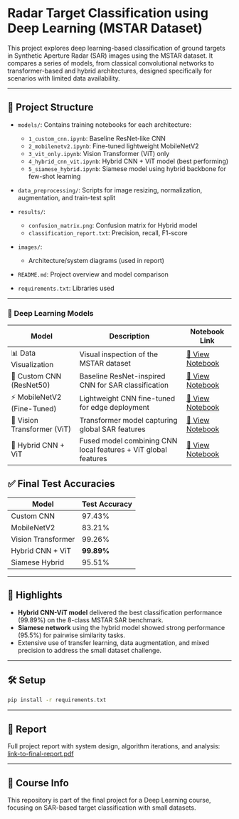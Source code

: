 # Radar Target Classification using Deep Learning (MSTAR Dataset)

This project explores deep learning-based classification of ground targets in Synthetic Aperture Radar (SAR) images using the MSTAR dataset. It compares a series of models, from classical convolutional networks to transformer-based and hybrid architectures, designed specifically for scenarios with limited data availability.

---

## 📁 Project Structure

- `models/`: Contains training notebooks for each architecture:
  - `1_custom_cnn.ipynb`: Baseline ResNet-like CNN
  - `2_mobilenetv2.ipynb`: Fine-tuned lightweight MobileNetV2
  - `3_vit_only.ipynb`: Vision Transformer (ViT) only
  - `4_hybrid_cnn_vit.ipynb`: Hybrid CNN + ViT model (best performing)
  - `5_siamese_hybrid.ipynb`: Siamese model using hybrid backbone for few-shot learning

- `data_preprocessing/`: Scripts for image resizing, normalization, augmentation, and train-test split

- `results/`:
  - `confusion_matrix.png`: Confusion matrix for Hybrid model
  - `classification_report.txt`: Precision, recall, F1-score

- `images/`:
  - Architecture/system diagrams (used in report)

- `README.md`: Project overview and model comparison

- `requirements.txt`: Libraries used

---
### 📂 Deep Learning Models

| Model                        | Description                                                     | Notebook Link                                                                 |
|-----------------------------|-----------------------------------------------------------------|--------------------------------------------------------------------------------|
| 📊 Data Visualization       | Visual inspection of the MSTAR dataset                         | [📓 View Notebook](https://github.com/Mulubrhan21/Radar_Target_Classification_mstar/blob/main/DLmodels/Data_Visualization.ipynb) |
| 🧠 Custom CNN (ResNet50)     | Baseline ResNet-inspired CNN for SAR classification            | [📓 View Notebook](https://github.com/Mulubrhan21/Radar_Target_Classification_mstar/blob/main/DLmodels/Cnn(ResNet50).ipynb)       |
| ⚡ MobileNetV2 (Fine-Tuned)  | Lightweight CNN fine-tuned for edge deployment                  | [📓 View Notebook](https://github.com/Mulubrhan21/Radar_Target_Classification_mstar/blob/main/DLmodels/MobileNetV2_.ipynb)        |
| 🧠 Vision Transformer (ViT)  | Transformer model capturing global SAR features                 | [📓 View Notebook](https://github.com/Mulubrhan21/Radar_Target_Classification_mstar/blob/main/DLmodels/ViT.ipynb)                 |
| 🔗 Hybrid CNN + ViT         | Fused model combining CNN local features + ViT global features | [📓 View Notebook](https://github.com/Mulubrhan21/Radar_Target_Classification_mstar/blob/main/DLmodels/Hybrid_vitcnn.ipynb)       |


## ✅ Final Test Accuracies

| Model               | Test Accuracy |
|--------------------|---------------|
| Custom CNN         | 97.43%        |
| MobileNetV2        | 83.21%        |
| Vision Transformer | 99.26%        |
| Hybrid CNN + ViT   | **99.89%**    |
| Siamese Hybrid     | 95.51%        |

---

## 💪 Highlights

- **Hybrid CNN-ViT model** delivered the best classification performance (99.89%) on the 8-class MSTAR SAR benchmark.
- **Siamese network** using the hybrid model showed strong performance (95.5%) for pairwise similarity tasks.
- Extensive use of transfer learning, data augmentation, and mixed precision to address the small dataset challenge.

---

## 🛠️ Setup

```bash
pip install -r requirements.txt
```

---

## 📄 Report

Full project report with system design, algorithm iterations, and analysis: [link-to-final-report.pdf](#)

---

## 📅 Course Info

This repository is part of the final project for a Deep Learning course, focusing on SAR-based target classification with small datasets.

